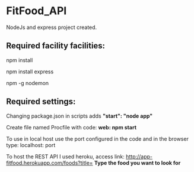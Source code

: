 # FitFood_API

NodeJs and express project created.

## Required facility facilities:
npm install

npm install express

npm -g nodemon

## Required settings:
Changing package.json in scripts adds **"start": "node app"**

Create file named Procfile with code: **web: npm start**

To use in local host use the port configured in the code and in the browser type: localhost: port

To host the REST API I used heroku, access link: http://app-fitfood.herokuapp.com/foods?title= **Type the food you want to look for**
